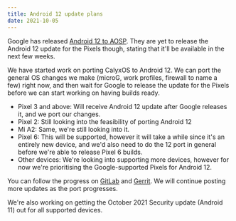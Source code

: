 ```yaml
---
title: Android 12 update plans
date: 2021-10-05
---
```


Google has released [Android 12 to AOSP](https://android-developers.googleblog.com/2021/10/android-12-is-live-in-aosp.html). They are yet to release the Android 12 update for the Pixels though, stating that it'll be available in the next few weeks.

We have started work on porting CalyxOS to Android 12. We can port the general OS changes we make (microG, work profiles, firewall to name a few) right now, and then wait for Google to release the update for the Pixels before we can start working on having builds ready.

* Pixel 3 and above: Will receive Android 12 update after Google releases it, and we port our changes.
* Pixel 2: Still looking into the feasibility of porting Android 12
* Mi A2: Same, we're still looking into it.
* Pixel 6: This will be supported, however it will take a while since it's an entirely new device, and we'd also need to do the 12 port in general before we're able to release Pixel 6 builds.
* Other devices: We're looking into supporting more devices, however for now we're prioritising the Google-supported Pixels for Android 12.

You can follow the progress on [GitLab](https://gitlab.com/groups/CalyxOS/-/epics/28) and [Gerrit](https://review.calyxos.org/q/branch:android12). We will continue posting more updates as the port progresses.

We're also working on getting the October 2021 Security update (Android 11) out for all supported devices.